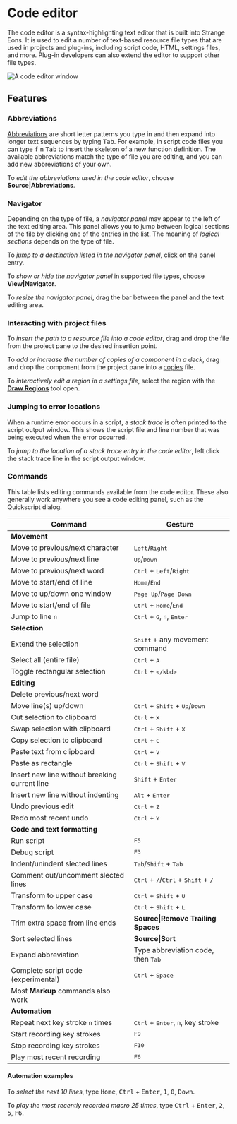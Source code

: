 # Code editor

The code editor is a syntax-highlighting text editor that is built into Strange Eons. It is used to edit a number of text-based resource file types that are used in projects and plug-ins, including script code, HTML, settings files, and more. Plug-in developers can also extend the editor to support other file types.

![A code editor window](D:\se3docs\docs\images\code-editor.jpg)

## Features

### Abbreviations

[Abbreviations](um-gc-abbreviations.md ) are short letter patterns you type in and then expand into longer text sequences by typing <kbd>Tab</kbd>. For example, in script code files you can type <kbd>f</kbd> <kbd>n</kbd> <kbd>Tab</kbd> to insert the skeleton of a new function definition. The available abbreviations match the type of file you are editing, and you can add new abbreviations of your own.

To *edit the abbreviations used in the code editor*, choose **Source|Abbreviations**.

### Navigator

Depending on the type of file, a *navigator panel* may appear to the left of the text editing area. This panel allows you to jump between logical sections of the file by clicking one of the entries in the list. The meaning of *logical sections* depends on the type of file.

To *jump to a destination listed in the navigator panel*, click on the panel entry.

To *show or hide the navigator panel* in supported file types, choose **View|Navigator**.

To *resize the navigator panel*, drag the bar between the panel and the text editing area.

### Interacting with project files

To *insert the path to a resource file into a code editor*, drag and drop the file from the project pane to the desired insertion point.

To *add or increase the number of copies of a component in a deck*, drag and drop the component from the project pane into a [copies](um-proj-deck-task.md#the-copies-file) file.

To *interactively edit a region in a settings file*, select the region with the **[Draw Regions](dm-draw-regions.md)** tool open.

### Jumping to error locations

When a runtime error occurs in a script, a *stack trace* is often printed to the script output window. This shows the script file and line number that was being executed when the error occurred.

To *jump to the location of a stack trace entry in the code editor*, left click the stack trace line in the script output window.

### Commands

This table lists editing commands available from the code editor. These also generally work anywhere you see a code editing panel, such as the Quickscript dialog.

| Command                         | Gesture                            |
| ------------------------------- | ---------------------------------- |
| **Movement**                    |                                    |
| Move to previous/next character | <kbd>Left</kbd>/<kbd>Right</kbd> |
| Move to previous/next line      | <kbd>Up</kbd>/<kbd>Down</kbd>    |
| Move to previous/next word | 	<kbd>Ctrl</kbd> + <kbd>Left</kbd>/<kbd>Right</kbd>|
| Move to start/end of line | <kbd>Home</kbd>/<kbd>End</kbd> |
| Move to up/down one window | <kbd>Page Up</kbd>/<kbd>Page Down</kbd> |
| Move to start/end of file | <kbd>Ctrl</kbd> + <kbd>Home</kbd>/<kbd>End</kbd> |
| Jump to line `n` | <kbd>Ctrl</kbd> + <kbd>G</kbd>, `n`, <kbd>Enter</kbd> |
| **Selection** | |
| Extend the selection | <kbd>Shift</kbd> + any movement command |
| Select all (entire file) | <kbd>Ctrl</kbd> + <kbd>A</kbd> |
| Toggle rectangular selection | <kbd>Ctrl</kbd> + <kbd>\</kbd> |
| **Editing** | |
| Delete previous/next word | |
| Move line(s) up/down | <kbd>Ctrl</kbd> + <kbd>Shift</kbd> + <kbd>Up</kbd>/<kbd>Down</kbd> |
| Cut selection to clipboard | <kbd>Ctrl</kbd> + <kbd>X</kbd> |
| Swap selection with clipboard | <kbd>Ctrl</kbd> + <kbd>Shift</kbd> + <kbd>X</kbd> |
| Copy selection to clipboard | <kbd>Ctrl</kbd> + <kbd>C</kbd> |
| Paste text from clipboard | <kbd>Ctrl</kbd> + <kbd>V</kbd> |
| Paste as rectangle | <kbd>Ctrl</kbd> + <kbd>Shift</kbd> + <kbd>V</kbd> |
| Insert new line without breaking current line | <kbd>Shift</kbd> + <kbd>Enter</kbd> |
| Insert new line without indenting | <kbd>Alt</kbd> + <kbd>Enter</kbd> |
| Undo previous edit | <kbd>Ctrl</kbd> + <kbd>Z</kbd> |
| Redo most recent undo | <kbd>Ctrl</kbd> + <kbd>Y</kbd> |
| **Code and text formatting** | |
| Run script | <kbd>F5</kbd> |
| Debug script | <kbd>F3</kbd> |
| Indent/unindent slected lines | <kbd>Tab</kbd>/<kbd>Shift</kbd> + <kbd>Tab</kbd> |
| Comment out/uncomment slected lines | <kbd>Ctrl</kbd> + <kbd>/</kbd>/<kbd>Ctrl</kbd> + <kbd>Shift</kbd> + <kbd>/</kbd> |
| Transform to upper case | <kbd>Ctrl</kbd> + <kbd>Shift</kbd> + <kbd>U</kbd> |
| Transform to lower case | <kbd>Ctrl</kbd> + <kbd>Shift</kbd> + <kbd>L</kbd> |
| Trim extra space from line ends | **Source\|Remove Trailing Spaces** |
| Sort selected lines | **Source\|Sort** |
| Expand abbreviation | Type abbreviation code, then <kbd>Tab</kbd> |
| Complete script code (experimental) | <kbd>Ctrl</kbd> + <kbd>Space</kbd> |
| Most **Markup** commands also work | |
| **Automation** | |
| Repeat next key stroke `n` times | <kbd>Ctrl</kbd> + <kbd>Enter</kbd>, `n`, key stroke |
| Start recording key strokes | <kbd>F9</kbd> |
| Stop recording key strokes | <kbd>F10</kbd> |
| Play most recent recording | <kbd>F6</kbd> |

#### Automation examples

To *select the next 10 lines*, type <kbd>Home</kbd>, <kbd>Ctrl</kbd> + <kbd>Enter</kbd>, <kbd>1</kbd>, <kbd>0</kbd>, <kbd>Down</kbd>.

To *play the most recently recorded macro 25 times*, type <kbd>Ctrl</kbd> + <kbd>Enter</kbd>, <kbd>2</kbd>, <kbd>5</kbd>, <kbd>F6</kbd>.









